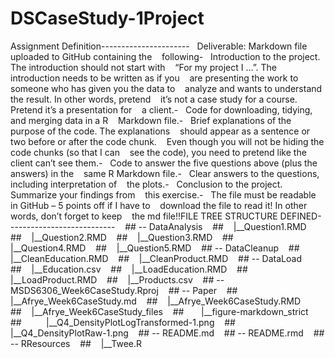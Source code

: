 # DSCaseStudy-1Project



Assignment Definition----------------------   Deliverable: Markdown file uploaded to GitHub containing the    following-   Introduction to the project. The introduction should not start with    “For my project I …”. The introduction needs to be written as if you    are presenting the work to someone who has given you the data to    analyze and wants to understand the result. In other words, pretend    it’s not a case study for a course. Pretend it’s a presentation for    a client.-   Code for downloading, tidying, and merging data in a R    Markdown file.-   Brief explanations of the purpose of the code. The explanations    should appear as a sentence or two before or after the code chunk.    Even though you will not be hiding the code chunks (so that I can    see the code), you need to pretend like the client can’t see them.-   Code to answer the five questions above (plus the answers) in the    same R Markdown file.-   Clear answers to the questions, including interpretation of    the plots.-   Conclusion to the project. Summarize your findings from    this exercise.-   The file must be readable in GitHub – 5 points off if I have to    download the file to read it! In other words, don’t forget to keep    the md file!!FILE TREE STRUCTURE DEFINED---------------------------    ## -- DataAnalysis    ##    |__Question1.RMD    ##    |__Question2.RMD    ##    |__Question3.RMD    ##    |__Question4.RMD    ##    |__Question5.RMD    ## -- DataCleanup    ##    |__CleanEducation.RMD    ##    |__CleanProduct.RMD    ## -- DataLoad    ##    |__Education.csv    ##    |__LoadEducation.RMD    ##    |__LoadProduct.RMD    ##    |__Products.csv    ## -- MSDS6306_Week6CaseStudy.Rproj    ## -- Paper    ##    |__Afrye_Week6CaseStudy.md    ##    |__Afrye_Week6CaseStudy.RMD    ##    |__Afrye_Week6CaseStudy_files    ##       |__figure-markdown_strict    ##          |__Q4_DensityPlotLogTransformed-1.png    ##          |__Q4_DensityPlotRaw-1.png    ## -- README.md    ## -- README.rmd    ## -- RResources    ##    |__Twee.R
